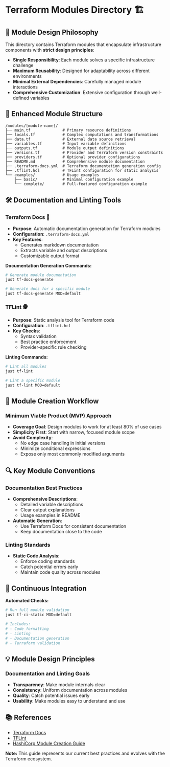 # Terraform Modules Directory 🏗️

## 📘 Module Design Philosophy

This directory contains Terraform modules that encapsulate infrastructure components with **strict design principles**:

- **Single Responsibility**: Each module solves a specific infrastructure challenge
- **Maximum Reusability**: Designed for adaptability across different environments
- **Minimal External Dependencies**: Carefully managed module interactions
- **Comprehensive Customization**: Extensive configuration through well-defined variables

## 📂 Enhanced Module Structure

```text
/modules/[module-name]/
├── main.tf              # Primary resource definitions
├── locals.tf            # Complex computations and transformations
├── data.tf              # External data source retrieval
├── variables.tf         # Input variable definitions
├── outputs.tf           # Module output definitions
├── versions.tf          # Provider and Terraform version constraints
├── providers.tf         # Optional provider configurations
├── README.md            # Comprehensive module documentation
├── .terraform-docs.yml  # Terraform documentation generation config
├── .tflint.hcl          # TFLint configuration for static analysis
└── examples/            # Usage examples
    ├── basic/           # Minimal configuration example
    └── complete/        # Full-featured configuration example
```

## 🛠 Documentation and Linting Tools

### Terraform Docs 📄
- **Purpose**: Automatic documentation generation for Terraform modules
- **Configuration**: `.terraform-docs.yml`
- **Key Features**:
  - Generates markdown documentation
  - Extracts variable and output descriptions
  - Customizable output format

**Documentation Generation Commands:**
```bash
# Generate module documentation
just tf-docs-generate

# Generate docs for a specific module
just tf-docs-generate MOD=default
```

### TFLint 🕵️
- **Purpose**: Static analysis tool for Terraform code
- **Configuration**: `.tflint.hcl`
- **Key Checks**:
  - Syntax validation
  - Best practice enforcement
  - Provider-specific rule checking

**Linting Commands:**
```bash
# Lint all modules
just tf-lint

# Lint a specific module
just tf-lint MOD=default
```

## 🎯 Module Creation Workflow

### Minimum Viable Product (MVP) Approach

- **Coverage Goal**: Design modules to work for at least 80% of use cases
- **Simplicity First**: Start with narrow, focused module scope
- **Avoid Complexity**:
  - No edge case handling in initial versions
  - Minimize conditional expressions
  - Expose only most commonly modified arguments

## 🔍 Key Module Conventions

### Documentation Best Practices
- **Comprehensive Descriptions**: 
  - Detailed variable descriptions
  - Clear output explanations
  - Usage examples in README
- **Automatic Generation**: 
  - Use Terraform Docs for consistent documentation
  - Keep documentation close to the code

### Linting Standards
- **Static Code Analysis**:
  - Enforce coding standards
  - Catch potential errors early
  - Maintain code quality across modules

## 🚀 Continuous Integration

**Automated Checks:**
```bash
# Run full module validation
just tf-ci-static MOD=default

# Includes:
# - Code formatting
# - Linting
# - Documentation generation
# - Terraform validation
```

## 💡 Module Design Principles

### Documentation and Linting Goals
- **Transparency**: Make module internals clear
- **Consistency**: Uniform documentation across modules
- **Quality**: Catch potential issues early
- **Usability**: Make modules easy to understand and use

## 📚 References

- [Terraform Docs](https://terraform-docs.io/)
- [TFLint](https://github.com/terraform-linters/tflint)
- [HashiCorp Module Creation Guide](https://developer.hashicorp.com/terraform/tutorials/modules/pattern-module-creation)

**Note:** This guide represents our current best practices and evolves with the Terraform ecosystem.
